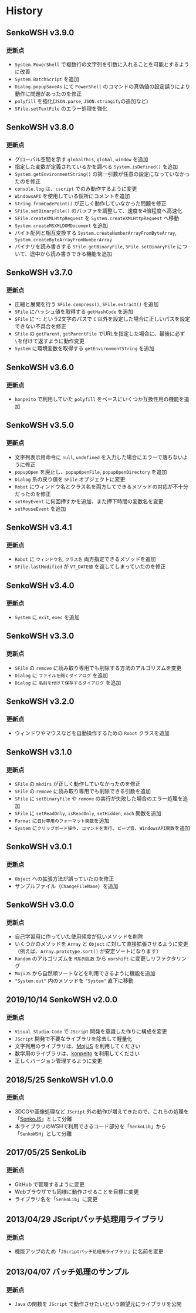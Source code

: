 # History

## SenkoWSH v3.9.0
### 更新点
- `System.PowerShell` で複数行の文字列を引数に入れることを可能とするように改善
- `System.BatchScript` を追加
- `Dialog.popupSaveAs` にて `PowerShell` のコマンドの真偽値の設定誤りにより動作に問題があったのを修正
- `polyfill` を強化(`JSON.parse`, `JSON.stringify`の追加など)
- `SFile.setTextFile` のエラー処理を強化

## SenkoWSH v3.8.0
### 更新点
- グローバル空間を示す `globalThis`, `global`, `window` を追加
- 指定した変数が定義されているかを調べる `System.isDefined()` を追加
- `System.getEnvironmentString()` の第一引数が任意の設定になっていなかったのを修正
- `console.log` は、`cscript` でのみ動作するように変更
- `WindowsAPI` を使用している個所にコメントを追加
- `String.fromCodePoint()` が正しく動作していなかった問題を修正
- `SFile.setBinaryFile()` のバッファを調整して、速度を4倍程度へ高速化
- `SFile.createXMLHttpRequest` を `System.createXMLHttpRequest` へ移動
- `System.createMSXMLDOMDocument` を追加
- バイト配列と相互変換する `System.createNumberArrayFromByteArray`, `System.createByteArrayFromNumberArray`
- バイナリを読み書きする `SFile.getBinaryFile`, `SFile.setBinaryFile` について、途中から読み書きできる機能を追加

## SenkoWSH v3.7.0
### 更新点
- 圧縮と展開を行う `SFile.compress()`, `SFile.extract()` を追加
- `SFile` にハッシュ値を取得する `getHashCode` を追加
- `SFile` に `*:` という2文字のパスで `C` 以外を設定した場合に正しいパスを設定できない不具合を修正
- `SFile` の `getParent`, `getParentFile` でURLを指定した場合に、最後に必ず`\`を付けて返すように動作変更
- `System` に環境変数を取得する `getEnvironmentString` を追加

## SenkoWSH v3.6.0
### 更新点
- `konpeito` で利用していた `polyfill` をベースにいくつか互換性用の機能を追加

## SenkoWSH v3.5.0
### 更新点
- 文字列表示用命令に `null`, `undefined` を入力した場合にエラーで落ちないように修正
- `popupOpen` を廃止し、`popupOpenFile`, `popupOpenDirectory` を追加
- `Dialog` 系の戻り値を `SFile` オブジェクトに変更
- `Robot` にウィンドウ名とクラス名を両方してできるメソッドの対応が不十分だったのを修正
- `setKeyEvent` に何回押すかを追加、また押下時間の変数名を変更
- `setMouseEvent` を追加

## SenkoWSH v3.4.1
### 更新点
- `Robot` に `ウィンドウ名`, `クラス名` 両方指定できるメソッドを追加
- `SFile.lastModified` が `VT_DATE値` を返してしまっていたのを修正

## SenkoWSH v3.4.0
### 更新点
- `System` に `exit`, `exec` を追加

## SenkoWSH v3.3.0
### 更新点
- `SFile` の `remove` に読み取り専用でも削除する方法のアルゴリズムを変更
- `Dialog` に `ファイルを開くダイアログ` を追加
- `Dialog` に `名前を付けて保存するダイアログ` を追加

## SenkoWSH v3.2.0
### 更新点
- ウィンドウやマウスなどを自動操作するための `Robot` クラスを追加

## SenkoWSH v3.1.0
### 更新点
- `SFile` の `mkdirs` が正しく動作していなかったのを修正
- `SFile` の `remove` に読み取り専用でも削除できる引数を追加
- `SFile` に `setBinaryFile` や `remove` の実行が失敗した場合のエラー処理を追加
- `SFile` に `setReadOnly`, `isReadOnly`, `setHidden`, `each` 関数を追加
- `Format` に`日付専用のフォーマット関数`を追加
- `System` に`クリップボード操作`、`コマンドを実行`、`ビープ音`、`WindowsAPI関数`を追加

## SenkoWSH v3.0.1
### 更新点
- `Object` への拡張方法が誤っていたのを修正
- サンプルファイル（`ChangeFileName`）を追加

## SenkoWSH v3.0.0
### 更新点
- 自己学習用に作っていた使用頻度が低いメソッドを削除
- いくつかのメソッドを `Array` と `Object` に対して直接拡張させるように変更（例えば、`Array.prototype.sort()` が安定ソートになります）
- `Random` のアルゴリズムを `M系列乱数` から `xorshift` に変更しリファクタリング
- `MojiJS` から自然順ソートなどを利用できるように機能を追加
- `"System.out"` 内のメソッドを `"System"` 直下に移動

## 2019/10/14 SenkoWSH v2.0.0
### 更新点
- `Visual Studio Code` で `JScript` 開発を意識した作りに構成を変更
- `JScript` 開発で不要なライブラリを除去して軽量化
- 文字列用のライブラリは、[MojiJS](https://github.com/natade-jp/MojiJS) を利用してください
- 数学用のライブラリは、[konpeito](https://github.com/natade-jp/konpeito) を利用してください
- 正しくバージョン管理するように変更

## 2018/5/25 SenkoWSH v1.0.0
### 更新点
- 3DCGや画像処理など `JScript` 外の動作が増えてきたので、これらの処理を「[SenkoJS](https://github.com/natade-jp/SenkoJS)」として分離
- 本ライブラリのWSHで利用できるコード部分を「`SenkoLib`」から「`SenkoWSH`」として分離

## 2017/05/25 SenkoLib
### 更新点
- GitHub で管理するように変更
- Webブラウザでも同様に動作させることを目標に変更
- ライブラリ名を「`SenkoLib`」に変更

## 2013/04/29 JScriptバッチ処理用ライブラリ
### 更新点
- 機能アップのため「`JScriptバッチ処理用ライブラリ`」に名前を変更

## 2013/04/07 バッチ処理のサンプル
### 更新点
- `Java` の関数を `JScript` で動作させたいという願望元にライブラリを公開